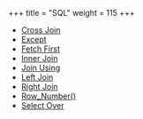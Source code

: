 +++
title = "SQL"
weight = 115
+++

- [Cross Join](@/research/sql/cross-join.md)
- [Except](@/research/sql/except.md)
- [Fetch First](@/research/sql/fetch-first.md)
- [Inner Join](@/research/sql/inner-join.md)
- [Join Using](@/research/sql/join-using.md)
- [Left Join](@/research/sql/left-join.md)
- [Right Join](@/research/sql/right-join.md)
- [Row_Number()](@/research/sql/row_number.md)
- [Select Over](@/research/sql/over.md)
